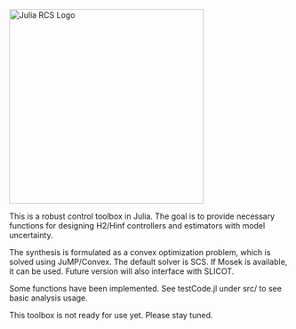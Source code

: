 <img src="https://isrlab.github.io/images/julia%20robust%20control%20library.png" alt="Julia RCS Logo" width="350"/>

This is a robust control toolbox in Julia. The goal is to provide necessary functions for designing H2/Hinf controllers and estimators with model uncertainty.

The synthesis is formulated as a convex optimization problem, which is solved using JuMP/Convex. The default solver is SCS. If Mosek is available, it can be used. Future version will also interface with SLICOT.

Some functions have been implemented. See testCode.jl under src/ to see basic analysis usage. 

This toolbox is not ready for use yet. Please stay tuned.
